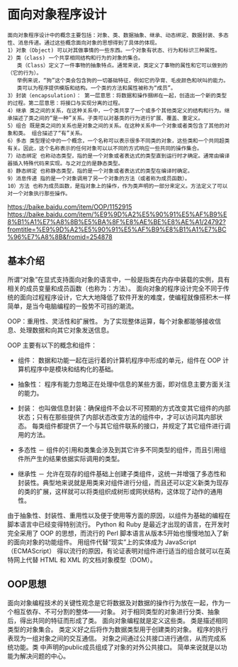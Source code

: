 # 面向对象程序设计
```
面向对象程序设计中的概念主要包括：对象、类、数据抽象、继承、动态绑定、数据封装、多态性、消息传递。通过这些概念面向对象的思想得到了具体的体现。
1）对象（Object) 可以对其做事情的一些东西。一个对象有状态、行为和标识三种属性。
2）类（class) 一个共享相同结构和行为的对象的集合。
   类（Class）定义了一件事物的抽象特点。通常来说，类定义了事物的属性和它可以做到的（它的行为）。
   举例来说，“狗”这个类会包含狗的一切基础特征，例如它的孕育、毛皮颜色和吠叫的能力。
   类可以为程序提供模版和结构。一个类的方法和属性被称为“成员”。
3）封装（encapsulation)： 第一层意思：将数据和操作捆绑在一起，创造出一个新的类型的过程。第二层意思：将接口与实现分离的过程。
4）继承 类之间的关系，在这种关系中，一个类共享了一个或多个其他类定义的结构和行为。继承描述了类之间的“是一种”关系。子类可以对基类的行为进行扩展、覆盖、重定义。
5）组合 既是类之间的关系也是对象之间的关系。在这种关系中一个对象或者类包含了其他的对象和类。 组合描述了“有”关系。
6）多态 类型理论中的一个概念，一个名称可以表示很多不同类的对象，这些类和一个共同超类有关。因此，这个名称表示的任何对象可以以不同的方式响应一些共同的操作集合。
7）动态绑定 也称动态类型，指的是一个对象或者表达式的类型直到运行时才确定。通常由编译器插入特殊代码来实现。与之对立的是静态类型。
8）静态绑定 也称静态类型，指的是一个对象或者表达式的类型在编译时确定。
9）消息传递 指的是一个对象调用了另一个对象的方法（或者称为成员函数）。
10）方法 也称为成员函数，是指对象上的操作，作为类声明的一部分来定义。方法定义了可以对一个对象执行那些操作。
```

https://baike.baidu.com/item/OOP/1152915
https://baike.baidu.com/item/%E9%9D%A2%E5%90%91%E5%AF%B9%E8%B1%A1%E7%A8%8B%E5%BA%8F%E8%AE%BE%E8%AE%A1/24792?fromtitle=%E9%9D%A2%E5%90%91%E5%AF%B9%E8%B1%A1%E7%BC%96%E7%A8%8B&fromid=254878

## 基本介绍

所谓“对象”在显式支持面向对象的语言中，一般是指类在内存中装载的实例，具有相关的成员变量和成员函数（也称为：方法）。
面向对象的程序设计完全不同于传统的面向过程程序设计，它大大地降低了软件开发的难度，使编程就像搭积木一样简单，是当今电脑编程的一股势不可挡的潮流。

OOP：重用性、灵活性和扩展性。
为了实现整体运算，每个对象都能够接收信息、处理数据和向其它对象发送信息。

OOP 主要有以下的概念和组件：

- 组件：   数据和功能一起在运行着的计算机程序中形成的单元，组件在 OOP 计算机程序中是模块和结构化的基础。

- 抽象性： 程序有能力忽略正在处理中信息的某些方面，即对信息主要方面关注的能力。

- 封装：   也叫做信息封装：确保组件不会以不可预期的方式改变其它组件的内部状态；只有在那些提供了内部状态改变方法的组件中，才可以访问其内部状态。
           每类组件都提供了一个与其它组件联系的接口，并规定了其它组件进行调用的方法。
           
- 多态性 － 组件的引用和类集会涉及到其它许多不同类型的组件，而且引用组件所产生的结果依据实际调用的类型。
- 继承性 － 允许在现存的组件基础上创建子类组件，这统一并增强了多态性和封装性。典型地来说就是用类来对组件进行分组，而且还可以定义新类为现存的类的扩展，这样就可以将类组织成树形或网状结构，这体现了动作的通用性。

由于抽象性、封装性、重用性以及便于使用等方面的原因，以组件为基础的编程在脚本语言中已经变得特别流行。
Python 和 Ruby 是最近才出现的语言，在开发时完全采用了 OOP 的思想，而流行的 Perl 脚本语言从版本5开始也慢慢地加入了新的面向对象的功能组件。
用组件代替“现实”上的实体成为 JavaScript（ECMAScript） 得以流行的原因，有论证表明对组件进行适当的组合就可以在英特网上代替 HTML 和 XML 的文档对象模型（DOM）。


## OOP思想
面向对象编程技术的关键性观念是它将数据及对数据的操作行为放在一起，作为一个相互依存、不可分割的整体——对象。
对于相同类型的对象进行分类、抽象后，得出共同的特征而形成了类。
面向对象编程就是定义这些类。
类是描述相同类型的对象集合。
类定义好之后将作为数据类型用于创建类的对象。
程序的执行表现为一组对象之间的交互通信。
对象之间通过公共接口进行通信，从而完成系统功能。类
中声明的public成员组成了对象的对外公共接口。 
简单来说就是以功能为解决问题的中心。
